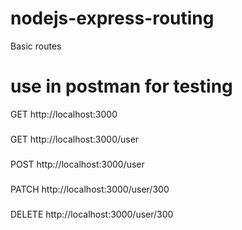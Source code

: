 # nodejs-express-routing


Basic routes

# use in postman for testing

GET http://localhost:3000
###
GET http://localhost:3000/user
###
POST http://localhost:3000/user
###
PATCH http://localhost:3000/user/300
###
DELETE http://localhost:3000/user/300
